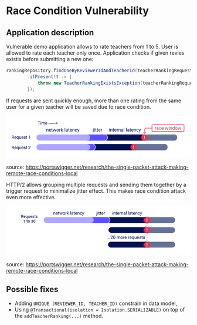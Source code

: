 # Race Condition Vulnerability
## Application description
Vulnerable demo application allows to rate teachers from 1 to 5. User is allowed to rate each teacher only once.
Application checks if given revies existis before submitting a new one:
```java
rankingRepository.findOneByReviewerIdAndTeacherId(teacherRankingRequest.reviewerId(), teacherRankingRequest.teacherId())
        .ifPresent(t -> {
            throw new TeacherRankingExistsException(teacherRankingRequest.reviewerId(), teacherRankingRequest.teacherId());
        });
```
If requests are sent quickly enough, more than one rating from the same user for a given teacher will be saved due to race condition.

![image](../readme-assets/race-condition-parallel.png)

source: https://portswigger.net/research/the-single-packet-attack-making-remote-race-conditions-local

HTTP/2 allows grouping multiple requests and sending them together by a trigger request to minimalize jitter effect. This makes race condition attack even more effective.

![image](../readme-assets/race-condition-single-packet-attack.png)

source: https://portswigger.net/research/the-single-packet-attack-making-remote-race-conditions-local

## Possible fixes
* Adding `UNIQUE (REVIEWER_ID, TEACHER_ID)` constrain in data model,
* Using `@Transactional(isolation = Isolation.SERIALIZABLE)` on top of the `addTeacherRanking(...)` method.

